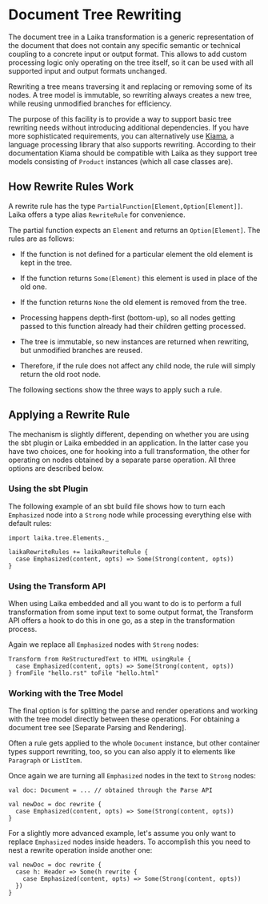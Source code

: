 
Document Tree Rewriting
=======================     

The document tree in a Laika transformation is a generic representation
of the document that does not contain any specific semantic or technical coupling to a concrete
input or output format. This allows to add custom processing logic only
operating on the tree itself, so it can be used with all supported input and output
formats unchanged.

Rewriting a tree means traversing it and replacing or removing some of its nodes.
A tree model is immutable, so rewriting always creates a new tree, while
reusing unmodified branches for efficiency.

The purpose of this facility is to provide a way to support basic tree rewriting
needs without introducing additional dependencies. If you have more sophisticated
requirements, you can alternatively use [Kiama], a language processing library that
also supports rewriting. According to their documentation Kiama should be compatible
with Laika as they support tree models consisting of `Product` instances
(which all case classes are). 



How Rewrite Rules Work
----------------------

A rewrite rule has the type `PartialFunction[Element,Option[Element]]`. Laika offers
a type alias `RewriteRule` for convenience.

The partial function expects an `Element` and returns an `Option[Element]`.
The rules are as follows:

* If the function is not defined for a particular element the old element is kept in the tree.

* If the function returns `Some(Element)` this element is used in place of the old one.

* If the function returns `None` the old element is removed from the tree.

* Processing happens depth-first (bottom-up), so all nodes getting passed to this function
  already had their children getting processed.

* The tree is immutable, so new instances are returned when rewriting, but unmodified
  branches are reused.
  
* Therefore, if the rule does not affect any child node, the rule will simply return
  the old root node. 

The following sections show the three ways to apply such a rule.



Applying a Rewrite Rule
-----------------------

The mechanism is slightly different, depending on whether you are using the sbt
plugin or Laika embedded in an application. In the latter case you have two
choices, one for hooking into a full transformation, the other for operating
on nodes obtained by a separate parse operation. All three options are described below.


### Using the sbt Plugin

The following example of an sbt build file shows how to turn each `Emphasized` node
into a `Strong` node while processing everything else with default rules:

    import laika.tree.Elements._
    
    laikaRewriteRules += laikaRewriteRule { 
      case Emphasized(content, opts) => Some(Strong(content, opts))
    }


### Using the Transform API

When using Laika embedded and all you want to do is to perform a full transformation 
from some input text to some output format, the Transform API offers a hook to do this 
in one go, as a step in the transformation process.

Again we replace all `Emphasized` nodes with `Strong` nodes:

    Transform from ReStructuredText to HTML usingRule {
      case Emphasized(content, opts) => Some(Strong(content, opts))
    } fromFile "hello.rst" toFile "hello.html"


### Working with the Tree Model

The final option is for splitting the parse and render operations
and working with the tree model directly between these operations.
For obtaining a document tree see [Separate Parsing and Rendering].

Often a rule gets applied to the whole `Document` instance, but other container
types support rewriting, too, so you can also apply it to elements like `Paragraph` or `ListItem`.

Once again we are turning all `Emphasized` nodes in the text to `Strong` nodes:

    val doc: Document = ... // obtained through the Parse API
    
    val newDoc = doc rewrite {
      case Emphasized(content, opts) => Some(Strong(content, opts))
    }

For a slightly more advanced example, let's assume you only want to replace `Emphasized`
nodes inside headers. To accomplish this you need to nest a rewrite operation
inside another one:

    val newDoc = doc rewrite {
      case h: Header => Some(h rewrite {
        case Emphasized(content, opts) => Some(Strong(content, opts))
      })
    }


[Kiama]: http://code.google.com/p/kiama/wiki/UserManual
  
